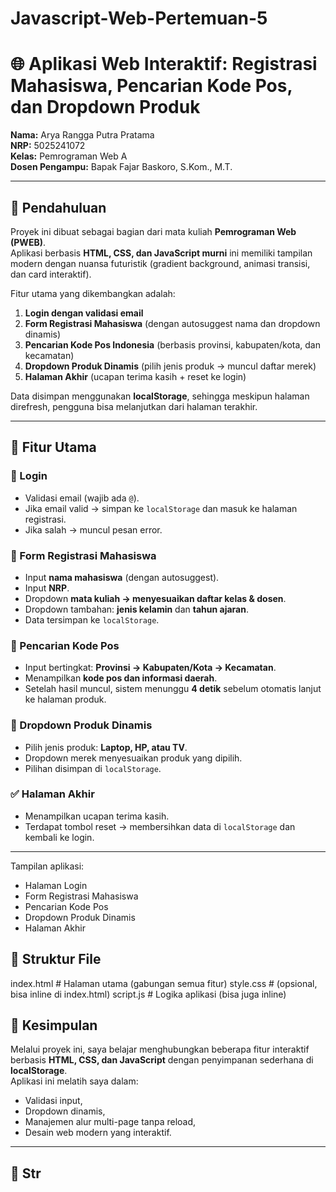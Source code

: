 # Javascript-Web-Pertemuan-5
# 🌐 Aplikasi Web Interaktif: Registrasi Mahasiswa, Pencarian Kode Pos, dan Dropdown Produk  

**Nama:** Arya Rangga Putra Pratama  
**NRP:** 5025241072  
**Kelas:** Pemrograman Web A  
**Dosen Pengampu:** Bapak Fajar Baskoro, S.Kom., M.T.  

---

## 📌 Pendahuluan
Proyek ini dibuat sebagai bagian dari mata kuliah **Pemrograman Web (PWEB)**.  
Aplikasi berbasis **HTML, CSS, dan JavaScript murni** ini memiliki tampilan modern dengan nuansa futuristik (gradient background, animasi transisi, dan card interaktif).  

Fitur utama yang dikembangkan adalah:  
1. **Login dengan validasi email**  
2. **Form Registrasi Mahasiswa** (dengan autosuggest nama dan dropdown dinamis)  
3. **Pencarian Kode Pos Indonesia** (berbasis provinsi, kabupaten/kota, dan kecamatan)  
4. **Dropdown Produk Dinamis** (pilih jenis produk → muncul daftar merek)  
5. **Halaman Akhir** (ucapan terima kasih + reset ke login)  

Data disimpan menggunakan **localStorage**, sehingga meskipun halaman direfresh, pengguna bisa melanjutkan dari halaman terakhir.

---

## 🚀 Fitur Utama

### 🔑 Login
- Validasi email (wajib ada `@`).  
- Jika email valid → simpan ke `localStorage` dan masuk ke halaman registrasi.  
- Jika salah → muncul pesan error.  

### 📝 Form Registrasi Mahasiswa
- Input **nama mahasiswa** (dengan autosuggest).  
- Input **NRP**.  
- Dropdown **mata kuliah → menyesuaikan daftar kelas & dosen**.  
- Dropdown tambahan: **jenis kelamin** dan **tahun ajaran**.  
- Data tersimpan ke `localStorage`.

### 📮 Pencarian Kode Pos
- Input bertingkat: **Provinsi → Kabupaten/Kota → Kecamatan**.  
- Menampilkan **kode pos dan informasi daerah**.  
- Setelah hasil muncul, sistem menunggu **4 detik** sebelum otomatis lanjut ke halaman produk.  

### 🛒 Dropdown Produk Dinamis
- Pilih jenis produk: **Laptop, HP, atau TV**.  
- Dropdown merek menyesuaikan produk yang dipilih.  
- Pilihan disimpan di `localStorage`.

### ✅ Halaman Akhir
- Menampilkan ucapan terima kasih.  
- Terdapat tombol reset → membersihkan data di `localStorage` dan kembali ke login.  

---

Tampilan aplikasi:

- Halaman Login  
- Form Registrasi Mahasiswa  
- Pencarian Kode Pos  
- Dropdown Produk Dinamis  
- Halaman Akhir

## 📂 Struktur File
index.html # Halaman utama (gabungan semua fitur)
style.css # (opsional, bisa inline di index.html)
script.js # Logika aplikasi (bisa juga inline)

## 🏁 Kesimpulan
Melalui proyek ini, saya belajar menghubungkan beberapa fitur interaktif berbasis **HTML, CSS, dan JavaScript** dengan penyimpanan sederhana di **localStorage**.  
Aplikasi ini melatih saya dalam:
- Validasi input,
- Dropdown dinamis,
- Manajemen alur multi-page tanpa reload,
- Desain web modern yang interaktif.  

---

## 📂 Str
